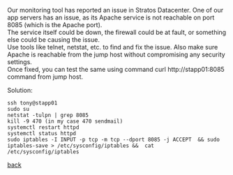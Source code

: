 Our monitoring tool has reported an issue in Stratos Datacenter. One of our app servers has an issue, as its Apache service is not reachable on port 8085 (which is the Apache port).  
The service itself could be down, the firewall could be at fault, or something else could be causing the issue.  
Use tools like telnet, netstat, etc. to find and fix the issue. Also make sure Apache is reachable from the jump host without compromising any security settings.  
Once fixed, you can test the same using command curl http://stapp01:8085 command from jump host.  

Solution:
```
ssh tony@stapp01
sudo su
netstat -tulpn | grep 8085
kill -9 470 (in my case 470 sendmail)
systemctl restart httpd
systemctl status httpd
sudo iptables -I INPUT -p tcp -m tcp --dport 8085 -j ACCEPT  && sudo iptables-save > /etc/sysconfig/iptables &&  cat /etc/sysconfig/iptables
```

[back](https://github.com/MederD/Kodekloud-Engineer-Tasks) 

